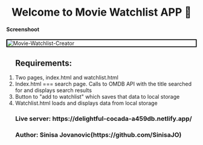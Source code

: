 <style>
 .border{
  border: 2px solid black;
 }
</style>

<h1 align="center">Welcome to Movie Watchlist APP 👋</h1>

 <h4>Screenshoot</h4>
 <div class="border"><img src="https://i.ibb.co/NyJy9L0/Movie-Watchlist-Creator.png" alt="Movie-Watchlist-Creator" border="0"></div>

<ol>
  <h2>Requirements: </h2>
   <li> Two pages, index.html and watchlist.html </li>
   <li> Index.html === search page. Calls to OMDB API with the title searched for and displays search results </li>
   <li> Button to "add to watchlist" which saves that data to local storage </li>
   <li> Watchlist.html loads and displays data from local storage </li>
</ol>
<ul>
 
<h3>Live server: https://delightful-cocada-a459db.netlify.app/</h3>
  
<h3>Author: Sinisa Jovanovic(https://github.com/SinisaJO)</h3>
